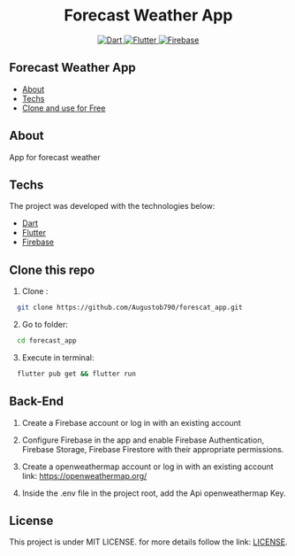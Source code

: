  <h1 align="center">
    Forecast Weather App
</h1>

<p align="center">
  <a href="https://dart.dev/">
    <img alt="Dart" src="https://img.shields.io/badge/Dart-0175C2?style=for-the-badge&logo=dart&logoColor=white">
  </a>
  <a href="https://flutter.dev/">
    <img alt="Flutter" src="https://img.shields.io/badge/Flutter-02569B?style=for-the-badge&logo=flutter&logoColor=white">
  </a>
  <a href="https://firebase.google.com/">
    <img alt="Firebase" src="https://img.shields.io/badge/firebase-ffca28?style=for-the-badge&logo=firebase&logoColor=black">
  </a>
</p>

## Forecast Weather App

- [About](#about)
- [Techs](#techs)
- [Clone and use for Free](#clone)

<a id="about"></a>

## About

App for forecast weather

<a id="application"></a>

<a id="techs"></a>

## Techs

The project was developed with the technologies below:

- [Dart](https://dart.dev/)
- [Flutter](https://flutter.dev/)
- [Firebase](https://firebase.google.com/)

<a id="clone"></a>

## Clone this repo

1. Clone :

```sh
  git clone https://github.com/Augustob790/forescat_app.git
```

2. Go to folder:

```sh
  cd forecast_app
```

3. Execute in terminal:

```sh
  flutter pub get && flutter run      
```

## Back-End

1. Create a Firebase account or log in with an existing account

2. Configure Firebase in the app and enable Firebase Authentication, Firebase Storage, Firebase Firestore with their appropriate permissions.
   
3. Create a openweathermap account or log in with an existing account link: https://openweathermap.org/

5. Inside the .env file in the project root, add the Api openweathermap Key.

## License

This project is under MIT LICENSE. for more details follow the link: [LICENSE](LICENSE).


